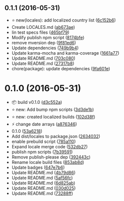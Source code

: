 <a name="0.1.1"></a>
## 0.1.1 (2016-05-31)

* :star: new(locales): add localized country list ([6c152b6](https://github.com/icebob/fakerator/commit/6c152b6))
* Create LOCALES.md ([ab673ae](https://github.com/icebob/fakerator/commit/ab673ae))
* lin test specs files ([465bf79](https://github.com/icebob/fakerator/commit/465bf79))
* Modify publish npm script ([8174bfe](https://github.com/icebob/fakerator/commit/8174bfe))
* remove mversion dep ([9f81ed6](https://github.com/icebob/fakerator/commit/9f81ed6))
* Update dependencies ([749b9b4](https://github.com/icebob/fakerator/commit/749b9b4))
* Update karma-mocha and karma-coverage ([1661a77](https://github.com/icebob/fakerator/commit/1661a77))
* Update README.md ([703c080](https://github.com/icebob/fakerator/commit/703c080))
* Update README.md ([27317b8](https://github.com/icebob/fakerator/commit/27317b8))
* chore(package): update dependencies ([9fa601e](https://github.com/icebob/fakerator/commit/9fa601e))



<a name="0.1.0"></a>
# 0.1.0 (2016-05-31)

* :package: build v0.1.0 ([d3c552a](https://github.com/icebob/fakerator/commit/d3c552a))
* :star: new: Add bump npm scripts ([3d3de1b](https://github.com/icebob/fakerator/commit/3d3de1b))
* :star: new: created localized builds ([102d38f](https://github.com/icebob/fakerator/commit/102d38f))
* :zap: change date arrays ([a876346](https://github.com/icebob/fakerator/commit/a876346))
* 0.1.0 ([53a6218](https://github.com/icebob/fakerator/commit/53a6218))
* Add dist/locales to package.json ([2634032](https://github.com/icebob/fakerator/commit/2634032))
* enable prebuild script ([785a110](https://github.com/icebob/fakerator/commit/785a110))
* Expand locale merge code ([532db27](https://github.com/icebob/fakerator/commit/532db27))
* publish npm scripts ([7b39591](https://github.com/icebob/fakerator/commit/7b39591))
* Remove publish-please dep ([392443c](https://github.com/icebob/fakerator/commit/392443c))
* Rename locale build files ([853ab8d](https://github.com/icebob/fakerator/commit/853ab8d))
* Update badges ([647e7b6](https://github.com/icebob/fakerator/commit/647e7b6))
* Update README.md ([4b79d86](https://github.com/icebob/fakerator/commit/4b79d86))
* Update README.md ([5af56fc](https://github.com/icebob/fakerator/commit/5af56fc))
* Update README.md ([6d825ab](https://github.com/icebob/fakerator/commit/6d825ab))
* Update README.md ([030d025](https://github.com/icebob/fakerator/commit/030d025))
* Update README.md ([73288ff](https://github.com/icebob/fakerator/commit/73288ff))

